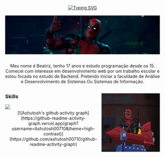 <div align="center">
<a href="https://git.io/typing-svg">
<img src="https://readme-typing-svg.demolab.com?font=Fira+Code&weight=600&pause=1000&color=8E2939&width=435&lines=%E2%8B%86%EF%BD%A1Welcome+to+my+profile!!+%3A)+%E2%9C%A7%EF%BD%A1" alt="Typing SVG"/>
</a>
</div>
<br>
<img align="center" alt="" src="./.imgs/header.png">

##

<!--Sobre mim-->
<p align="center">Meu nome é Beatriz, tenho 17 anos e estudo programação desde os 15. Comecei com interesse em desenvolvimento web por um trabalho escolar e estou focada no estudo de Backend. Pretendo iniciar a faculdade de Análise e Desenvolvimento de Sistemas Ou Sistemas de Informação.</p>

##

</div>
<img align="right" alt="" height="190px" width="190px" src="./.imgs/deadpool2.gif">
<p align="center"></p>
<!--contact-->

<!--Skils-->
<div>
<h3 align="left" color="#8E2939">Skills</h3>
 <a href="https://skillicons.dev">
    <img src="https://skillicons.dev/icons?i=git,java,cs,mysql" />
  </a>
</div>

<div align="center">
[![Ashutosh's github activity graph](https://github-readme-activity-graph.vercel.app/graph?username=Ashutosh00710&theme=high-contrast)](https://github.com/ashutosh00710/github-readme-activity-graph)
</div>
